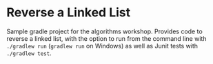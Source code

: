# Reverse a Linked List

Sample gradle project for the algorithms workshop.  Provides code to reverse a linked list, with the option to run from the command line with `./gradlew run` (`gradlew run` on Windows) as well as Junit tests with `./gradlew test`.
